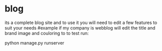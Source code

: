 # blog
its a complete blog site and to use it you will need to edit a few features to suit your needs 
#example if my company is webblog will edit the title and brand image and couloring
to 
to test run:

python manage.py runserver 


